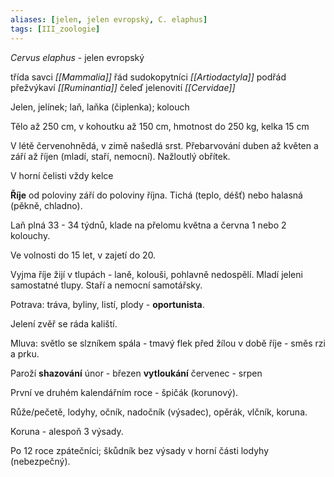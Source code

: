 ```yaml
---
aliases: [jelen, jelen evropský, C. elaphus]
tags: [III_zoologie]
---
```


*Cervus elaphus*  - jelen evropský

třída savci *[[Mammalia]]*
řád sudokopytníci *[[Artiodactyla]]*
podřád přežvýkaví *[[Ruminantia]]*
čeleď jelenovití *[[Cervidae]]*

Jelen, jelínek; laň, laňka (čiplenka); kolouch

Tělo až 250 cm, v kohoutku až 150 cm, hmotnost do 250 kg, kelka 15 cm

V létě červenohnědá, v zimě našedlá srst. Přebarvování  duben až květen a září až říjen (mladí, staří, nemocní). Nažloutlý obřítek.

V horní čelisti vždy kelce

**Říje** od poloviny září do poloviny října. Tichá (teplo, déšť) nebo halasná (pěkně, chladno).

Laň plná 33 - 34 týdnů, klade na přelomu května a června 1 nebo 2 kolouchy.

Ve volnosti do 15 let, v zajetí do 20.

Vyjma říje žijí v tlupách - laně, kolouši, pohlavně nedospělí. Mladí jeleni samostatné tlupy. Staří a nemocní samotářsky.

Potrava: tráva, byliny, listí, plody - **oportunista**.

Jelení zvěř se ráda kaliští.

Mluva:
světlo se slzníkem
spála - tmavý flek před žílou v době říje - směs rzi a prku.

Paroží
**shazování** únor - březen
**vytloukání** červenec - srpen

První ve druhém kalendářním roce - špičák (korunový).

Růže/pečetě, lodyhy, očník, nadočník (výsadec), opěrák, vlčník, koruna.

Koruna - alespoň 3 výsady.

Po 12 roce zpátečníci; škůdník bez výsady v horní části lodyhy (nebezpečný).